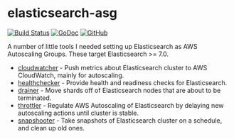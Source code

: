 # elasticsearch-asg

[![Build Status](https://travis-ci.org/mintel/elasticsearch-asg.svg?branch=master)](https://travis-ci.org/mintel/elasticsearch-asg)
[![GoDoc](https://godoc.org/github.com/mintel/elasticsearch-asg?status.svg)](https://godoc.org/github.com/mintel/elasticsearch-asg)
[![GitHub](https://img.shields.io/github/license/mintel/elasticsearch-asg.svg)](https://raw.githubusercontent.com/mintel/elasticsearch-asg/master/LICENSE)

A number of little tools I needed setting up Elasticsearch as AWS Autoscaling Groups.
These target Elasticsearch >= 7.0.

- [cloudwatcher](cmd/cloudwatcher) - Push metrics about Elasticsearch cluster to AWS CloudWatch, mainly for autoscaling.
- [healthchecker](cmd/healthchecker) - Provide health and readiness checks for Elasticsearch.
- [drainer](cmd/drainer) - Move shards off of Elasticsearch nodes that are about to be terminated.
- [throttler](cmd/throttler) - Regulate AWS Autoscaling of Elasticsearch by delaying new autoscaling actions until cluster is stable.
- [snapshooter](cmd/snapshooter) - Take snapshots of Elasticsearch cluster on a schedule, and clean up old ones.
